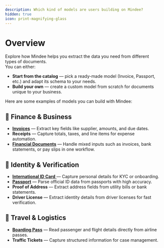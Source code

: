 ```yaml
---
description: Which kind of models are users building on Mindee?
hidden: true
icon: print-magnifying-glass
---
```


# Overview

Explore how Mindee helps you extract the data you need from different types of documents.\
You can either:

* **Start from the catalog** — pick a ready-made model (Invoice, Passport, etc.) and adapt its schema to your needs.
* **Build your own** — create a custom model from scratch for documents unique to your business.

Here are some examples of models you can build with Mindee:

## 🔹 Finance & Business

* [**Invoices**](invoice.md) — Extract key fields like supplier, amounts, and due dates.
* **Receipts** — Capture totals, taxes, and line items for expense automation.
* [**Financial Documents**](financial-documents.md) — Handle mixed inputs such as invoices, bank statements, or pay slips in one workflow.

## 🔹 Identity & Verification

* [**International ID Card** ](international-id-card.md)— Capture personal details for KYC or onboarding.
* [**Passport**](passport.md) — Parse official ID data from passports with high accuracy.
* **Proof of Address** — Extract address fields from utility bills or bank statements.
* **Driver License** — Extract identity details from driver licenses for fast verification.

## 🔹 Travel & Logistics

* [**Boarding Pass**](boarding-pass.md) — Read passenger and flight details directly from airline passes.
* **Traffic Tickets** — Capture structured information for case management.
